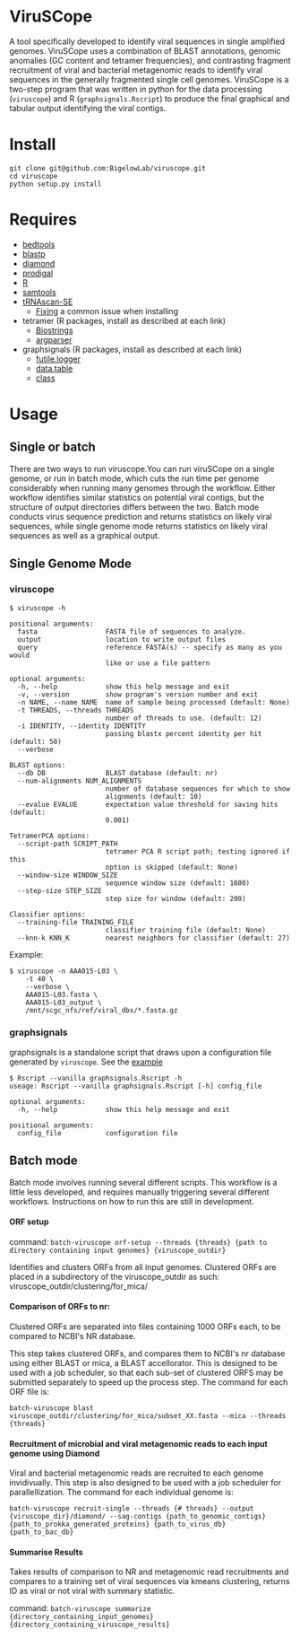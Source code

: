# ViruSCope
A tool specifically developed to identify viral sequences in single amplified genomes. ViruSCope uses a
combination of BLAST annotations, genomic anomalies (GC content and tetramer frequencies), and contrasting fragment
recruitment of viral and bacterial metagenomic reads to identify viral sequences in the generally fragmented single
cell genomes. ViruSCope is a two-step program that was written in python for the data processing (`viruscope`) and R
(`graphsignals.Rscript`) to produce the final graphical and tabular output identifying the viral contigs.

# Install
```
git clone git@github.com:BigelowLab/viruscope.git
cd viruscope
python setup.py install
```

# Requires
+ [bedtools](https://github.com/arq5x/bedtools2)
+ [blastp](ftp://ftp.ncbi.nlm.nih.gov/blast/executables/blast+/LATEST)
+ [diamond](http://ab.inf.uni-tuebingen.de/software/diamond/)
+ [prodigal](https://github.com/hyattpd/Prodigal)
+ [R](http://cran.r-project.org/)
+ [samtools](https://github.com/samtools/samtools)
+ [tRNAscan-SE](http://selab.janelia.org/tRNAscan-SE/)
    + [Fixing](http://happykhan.com/getting-trnascan-to-work-on-linux.html) a common issue when installing
+ tetramer (R packages, install as described at each link)
    + [Biostrings](http://www.bioconductor.org/packages/release/bioc/html/Biostrings.html)
    + [argparser](https://bitbucket.org/djhshih/argparser)
+ graphsignals (R packages, install as described at each link)
    + [futile.logger](https://github.com/zatonovo/futile.logger)
    + [data.table](https://github.com/Rdatatable/data.table)
    + [class](https://cran.r-project.org/web/packages/class/index.html)

# Usage
## Single or batch  
There are two ways to run viruscope.You can run viruSCope on a single genome, or run in batch mode, which cuts the run time per genome considerably when running many genomes through the workflow. Either workflow identifies similar statistics on potential viral contigs, but the structure of output directories differs between the two.  Batch mode conducts virus sequence prediction and returns statistics on likely viral sequences, while single genome mode returns statistics on likely viral sequences as well as a graphical output.  

## Single Genome Mode
### viruscope

```
$ viruscope -h

positional arguments:
  fasta                 FASTA file of sequences to analyze.
  output                location to write output files
  query                 reference FASTA(s) -- specify as many as you would
                        like or use a file pattern

optional arguments:
  -h, --help            show this help message and exit
  -v, --version         show program's version number and exit
  -n NAME, --name NAME  name of sample being processed (default: None)
  -t THREADS, --threads THREADS
                        number of threads to use. (default: 12)
  -i IDENTITY, --identity IDENTITY
                        passing blastx percent identity per hit (default: 50)
  --verbose

BLAST options:
  --db DB               BLAST database (default: nr)
  --num-alignments NUM_ALIGNMENTS
                        number of database sequences for which to show
                        alignments (default: 10)
  --evalue EVALUE       expectation value threshold for saving hits (default:
                        0.001)

TetramerPCA options:
  --script-path SCRIPT_PATH
                        tetramer PCA R script path; testing ignored if this
                        option is skipped (default: None)
  --window-size WINDOW_SIZE
                        sequence window size (default: 1600)
  --step-size STEP_SIZE
                        step size for window (default: 200)

Classifier options:
  --training-file TRAINING_FILE
                        classifier training file (default: None)
  --knn-k KNN_K         nearest neighbors for classifier (default: 27)
```

Example:
```
$ viruscope -n AAA015-L03 \
    -t 40 \
    --verbose \
    AAA015-L03.fasta \
    AAA015-L03_output \
    /mnt/scgc_nfs/ref/viral_dbs/*.fasta.gz
```

### graphsignals

graphsignals is a standalone script that draws upon a configuration file generated by `viruscope`.  See the [example](https://github.com/BigelowLab/viruscope/blob/master/example.cfg)

```
$ Rscript --vanilla graphsignals.Rscript -h
useage: Rscript --vanilla graphsignals.Rscript [-h] config_file

optional arguments:
  -h, --help            show this help message and exit

positional arguments:
  config_file           configuration file
```

## Batch mode

Batch mode involves running several different scripts.  This workflow is a little less developed, and requires manually triggering several different workflows.  Instructions on how to run this are still in development.

#### ORF setup
command:
```batch-viruscope orf-setup --threads {threads} {path to directory containing input genomes} {viruscope_outdir}```

Identifies and clusters ORFs from all input genomes.  Clustered ORFs are placed in a subdirectory of the viruscope_outdir as such: viruscope_outdir/clustering/for_mica/

#### Comparison of ORFs to nr:
Clustered ORFs are separated into files containing 1000 ORFs each, to be compared to NCBI's NR database.

This step takes clustered ORFs, and compares them to NCBI's nr database using either BLAST or mica, a BLAST accellorator.  This is designed to be used with a job scheduler, so that each sub-set of clustered ORFS may be submitted separately to speed up the process step.  The command for each ORF file is:

```batch-viruscope blast viruscope_outdir/clustering/for_mica/subset_XX.fasta --mica --threads {threads}```

#### Recruitment of microbial and viral metagenomic reads to each input genome using Diamond
Viral and bacterial metagenomic reads are recruited to each genome invidivually.  This step is also designed to be used with a job scheduler for parallellization.  The command for each individual genome is:

```batch-viruscope recruit-single --threads {# threads} --output {viruscope_dir}/diamond/ --sag-contigs {path_to_genomic_contigs} {path_to_prokka_generated_proteins} {path_to_virus_db} {path_to_bac_db}```

#### Summarise Results
Takes results of comparison to NR and metagenomic read recruitments and compares to a training set of viral sequences via kmeans clustering, returns ID as viral or not viral with summary statistic.

command:
```batch-viruscope summarize {directory_containing_input_genomes} {directory_containing_viruscope_results}```
